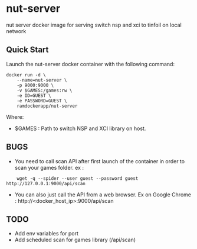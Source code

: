 # nut-server
nut server docker image for serving switch nsp and xci to tinfoil on local network

## Quick Start

Launch the nut-server docker container with the following command:

``` 
docker run -d \
    --name=nut-server \
    -p 9000:9000 \
    -v $GAMES:/games:rw \
    -e ID=GUEST \
    -e PASSWORD=GUEST \
    ramdockerapp/nut-server
```

Where:

- $GAMES : Path to switch NSP and XCI library on host.

## BUGS

- You need to call scan API after first launch of the container in order to scan your games folder. ex : 
```
    wget -q --spider --user guest --password guest http://127.0.0.1:9000/api/scan 
```

- You can also just call the API from a web browser. Ex on Google Chrome : http://<docker_host_ip>:9000/api/scan

## TODO

- Add env variables for port 
- Add scheduled scan for games library (/api/scan) 